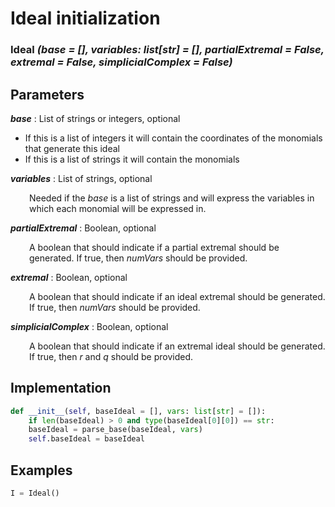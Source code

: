 # Ideal initialization

### __Ideal__ *(base = [], variables: list[str] = [], partialExtremal = False, extremal = False, simplicialComplex = False)*

## Parameters

*__base__* : List of strings or integers, optional

 - If this is a list of integers it will contain the coordinates of the monomials that generate this ideal
 - If this is a list of strings it will contain the monomials

*__variables__* : List of strings, optional

<div style="margin-left: 30px;">
 Needed if the <i>base</i> is a list of strings and will express the variables in which each monomial will be expressed in.
</div>

*__partialExtremal__* : Boolean, optional

<div style="margin-left: 30px;">
A boolean that should indicate if a partial extremal should be generated. If true, then <i>numVars</i> should be provided.
</div>

*__extremal__* : Boolean, optional

<div style="margin-left: 30px;">
A boolean that should indicate if an ideal extremal should be generated. If true, then <i>numVars</i> should be provided.
</div>

*__simplicialComplex__* : Boolean, optional

<div style="margin-left: 30px;">
A boolean that should indicate if an extremal ideal should be generated. If true, then <i>r</i> and <i>q</i> should be provided.
</div>

## Implementation

```python
def __init__(self, baseIdeal = [], vars: list[str] = []):
    if len(baseIdeal) > 0 and type(baseIdeal[0][0]) == str:
    baseIdeal = parse_base(baseIdeal, vars)
    self.baseIdeal = baseIdeal
```

## Examples

```python
I = Ideal()
```
